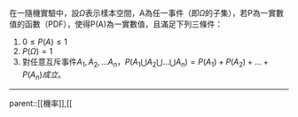 在一隨機實驗中，設$\Omega$表示樣本空間，A為任一事件（即$\Omega$的子集），若P為一實數值的函數（PDF），使得P(A)為一實數值，且滿足下列三條件：

1. $0\leq P(A) \leq 1$
2. $P(\Omega)=1$
3. 對任意互斥事件$A_1,A_2,\ldots A_n，P(A_1\bigcup A_2\bigcup\ldots\bigcup A_n)=P(A_1)+P(A_2)+\ldots+P(A_n)成立。$
- - -
parent::[[機率]],[[